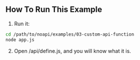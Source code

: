 
## How To Run This Example

1. Run it:
```sh
cd /path/to/noapi/examples/03-custom-api-function
node app.js
```



2. Open /api/define.js, and you will know what it is.
